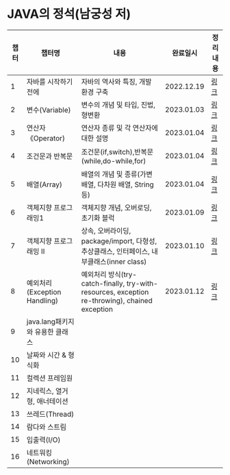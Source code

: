 # JAVA의 정석(남궁성 저)

|챕터|챕터명|내용              |완료일시|정리 내용|
|---|----|-----------------|------|-----------|
|1|자바를 시작하기 전에|자바의 역사와 특징, 개발 환경 구축|2022.12.19|[링크](https://velog.io/@hsw08/Java의-정석Chapter-01.-자바를-시작하기-전에)|
|2|변수(Variable)  |변수의 개념 및 타입, 진법, 형변환 |2023.01.03|[링크](https://velog.io/@hsw08/Java의-정석Chapter-02.-변수)|
|3|연산자《Operator) |연산자 종류 및 각 연산자에 대한 설명|2023.01.04|[링크](https://velog.io/@hsw08/Java의-정석Chapter-03.-연산자)
|4|조건문과 반복문|조건문(if,switch),반복문(while,do-while,for)|2023.01.04|[링크](https://velog.io/@hsw08/Java의-정석Chapter-04.-조건문과-반복문)|
|5|배열(Array)|배열의 개념 및 종류(가변배열, 다차원 배열, String 등)|2023.01.04|[링크](https://velog.io/@hsw08/자바의정석Chapter-05.-배열)|
|6|객체지향 프로그래밍1|객체지향 개념, 오버로딩, 초기화 블럭|2023.01.09|[링크](https://velog.io/@hsw08/자바의정석Chapter-06.-객체지향-프로그래밍I)|
|7|객체지향 프로그래밍 II|상속, 오버라이딩, package/import, 다형성, 추상클래스, 인터페이스, 내부클래스(inner class)|2023.01.10|[링크](https://velog.io/@hsw08/자바의정석Chapter-07.-객체지향-프로그래밍-II)|
|8|예외처리(Exception Handling)|예외처리 방식(try-catch-finally, try-with-resources, exception re-throwing), chained exception|2023.01.12|[링크](https://velog.io/@hsw08/자바의정석Chapter-08.-예외처리Exception-Handling)
|9|java.lang패키지와 유용한 클래스|
|10|날짜와 시간 & 형식화|
|11|컬렉션 프레임원|
|12|지네릭스, 열거형, 애너테이션|
|13|쓰레드(Thread)|
|14|람다와 스트림|
|15|입출력(I/O)|
|16|네트워킹(Networking)|
